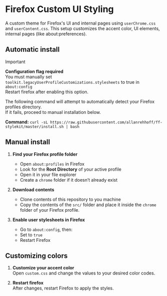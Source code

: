 # Firefox Custom UI Styling

A custom theme for Firefox's UI and internal pages using `userChrome.css` and `userContent.css`.
This setup customizes the accent color, UI elements, internal pages (like about:preferences).

## Automatic install
> [!IMPORTANT]  
> **Configuration flag required**  
> You must manually set `toolkit.legacyUserProfileCustomizations.stylesheets` to true in `about:config`  
> Restart firefox after enabling this option.

The following command will attempt to automatically detect your Firefox profiles directory.  
If it fails, proceed to manual installation below.  

**Command:** `curl -sL https://raw.githubusercontent.com/allanrehhoff/ff-stylekit/master/install.sh | bash`

## Manual install

1. **Find your Firefox profile folder**  
   - Open `about:profiles` in Firefox
   - Look for the **Root Directory** of your active profile
   - Open it in your file explorer
   - Create a `chrome` folder if it doesn’t already exist

2. **Download contents**  
   - Clone contents of this repository to you machine
   - Copy the contents of the `src/` folder and place it inside the `chrome` folder of your Firefox profile.

3. **Enable user stylesheets in Firefox**  
   - Go to `about:config`, then:
   - Set  to `true`
   - Restart Firefox

## Customizing colors
1. **Customize your accent color**  
   Open `custom.css` and change the values to your desired color codes.  

2. **Restart firefox**  
   After changes, restart Firefox to apply the styles.